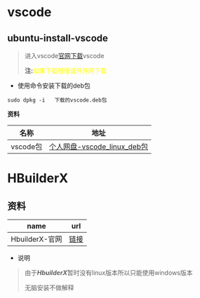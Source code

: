 # vscode

## ubuntu-install-vscode 

> 进入vscode[官网](https://code.visualstudio.com/)[下载](https://code.visualstudio.com/Download)vscode
>
> **注:**<font color='yellow'>如果下载很慢请开外网下载</font>

- 使用命令安装下载的deb包

```shell
sudo dpkg -i   下载的vscode.deb包
```

**资料**

| 名称     | 地址                                                         |
| -------- | ------------------------------------------------------------ |
| vscode包 | [个人网盘-vscode_linux_deb包](https://yaoliuyang.lanzoul.com/iYh0E08o05ra) |



# HBuilderX

## 资料

| name           | url                                          |
| -------------- | -------------------------------------------- |
| HbuilderX-官网 | [链接](https://www.dcloud.io/hbuilderx.html) |

- 说明

> 由于***HbuilderX***暂时没有linux版本所以只能使用windows版本
>
> 无脑安装不做解释
